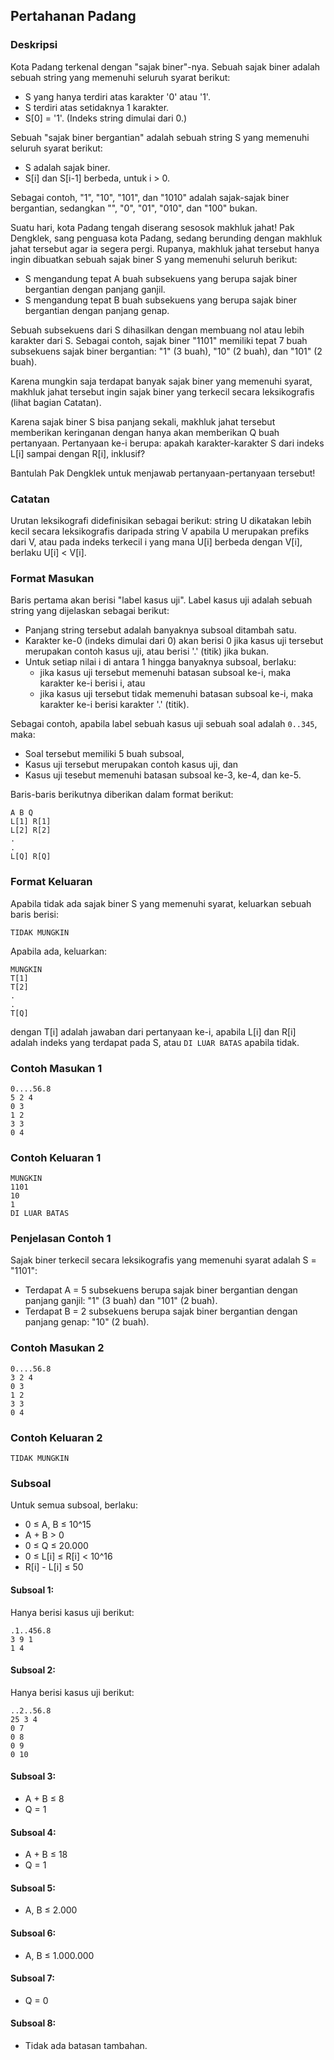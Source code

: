 ## Pertahanan Padang

### Deskripsi

Kota Padang terkenal dengan "sajak biner"-nya. Sebuah sajak biner adalah sebuah string yang memenuhi seluruh syarat berikut:

- S yang hanya terdiri atas karakter '0' atau '1'.
- S terdiri atas setidaknya 1 karakter.
- S[0] = '1'. (Indeks string dimulai dari 0.)

Sebuah "sajak biner bergantian" adalah sebuah string S yang memenuhi seluruh syarat berikut:

- S adalah sajak biner.
- S[i] dan S[i-1] berbeda, untuk i > 0.

Sebagai contoh, "1", "10", "101", dan "1010" adalah sajak-sajak biner bergantian, sedangkan "", "0", "01", "010", dan "100" bukan.

Suatu hari, kota Padang tengah diserang sesosok makhluk jahat! Pak Dengklek, sang penguasa kota Padang, sedang berunding dengan makhluk jahat tersebut agar ia segera pergi. Rupanya, makhluk jahat tersebut hanya ingin dibuatkan sebuah sajak biner S yang memenuhi seluruh berikut:

- S mengandung tepat A buah subsekuens yang berupa sajak biner bergantian dengan panjang ganjil.
- S mengandung tepat B buah subsekuens yang berupa sajak biner bergantian dengan panjang genap. 

Sebuah subsekuens dari S dihasilkan dengan membuang nol atau lebih karakter dari S. Sebagai contoh, sajak biner "1101" memiliki tepat 7 buah subsekuens sajak biner bergantian: "1" (3 buah), "10" (2 buah), dan "101" (2 buah).

Karena mungkin saja terdapat banyak sajak biner yang memenuhi syarat, makhluk jahat tersebut ingin sajak biner yang terkecil secara leksikografis (lihat bagian Catatan).

Karena sajak biner S bisa panjang sekali, makhluk jahat tersebut memberikan keringanan dengan hanya akan memberikan Q buah pertanyaan. Pertanyaan ke-i berupa: apakah karakter-karakter S dari indeks L[i] sampai dengan R[i], inklusif?

Bantulah Pak Dengklek untuk menjawab pertanyaan-pertanyaan tersebut!

### Catatan

Urutan leksikografi didefinisikan sebagai berikut: string U dikatakan lebih kecil secara leksikografis daripada string V apabila U merupakan prefiks dari V, atau pada indeks terkecil i yang mana U[i] berbeda dengan V[i], berlaku U[i] < V[i].

### Format Masukan

Baris pertama akan berisi "label kasus uji". Label kasus uji adalah sebuah string yang dijelaskan sebagai berikut:

- Panjang string tersebut adalah banyaknya subsoal ditambah satu.
- Karakter ke-0 (indeks dimulai dari 0) akan berisi 0 jika kasus uji tersebut merupakan contoh kasus uji, atau berisi '.' (titik) jika bukan.
- Untuk setiap nilai i di antara 1 hingga banyaknya subsoal, berlaku:
  - jika kasus uji tersebut memenuhi batasan subsoal ke-i, maka karakter ke-i berisi i, atau
  - jika kasus uji tersebut tidak memenuhi batasan subsoal ke-i, maka karakter ke-i berisi karakter '.' (titik).

Sebagai contoh, apabila label sebuah kasus uji sebuah soal adalah `0..345`, maka:

- Soal tersebut memiliki 5 buah subsoal,
- Kasus uji tersebut merupakan contoh kasus uji, dan
- Kasus uji tesebut memenuhi batasan subsoal ke-3, ke-4, dan ke-5.

Baris-baris berikutnya diberikan dalam format berikut:

    A B Q
    L[1] R[1]
    L[2] R[2]
    .
    .
    L[Q] R[Q]
    
### Format Keluaran

Apabila tidak ada sajak biner S yang memenuhi syarat, keluarkan sebuah baris berisi:

    TIDAK MUNGKIN
    
Apabila ada, keluarkan:

    MUNGKIN
    T[1]
    T[2]
    .
    .
    T[Q]
    
dengan T[i] adalah jawaban dari pertanyaan ke-i, apabila L[i] dan R[i] adalah indeks yang terdapat pada S, atau `DI LUAR BATAS` apabila tidak.

### Contoh Masukan 1

    0....56.8
    5 2 4
    0 3
    1 2
    3 3
    0 4

### Contoh Keluaran 1

    MUNGKIN
    1101
    10
    1
    DI LUAR BATAS

### Penjelasan Contoh 1

Sajak biner terkecil secara leksikografis yang memenuhi syarat adalah S = "1101":

- Terdapat A = 5 subsekuens berupa sajak biner bergantian dengan panjang ganjil: "1" (3 buah) dan "101" (2 buah).
- Terdapat B = 2 subsekuens berupa sajak biner bergantian dengan panjang genap: "10" (2 buah).

### Contoh Masukan 2

    0....56.8
    3 2 4
    0 3
    1 2
    3 3
    0 4

### Contoh Keluaran 2

    TIDAK MUNGKIN

### Subsoal

Untuk semua subsoal, berlaku:

- 0 ≤ A, B ≤ 10^15
- A + B > 0
- 0 ≤ Q ≤ 20.000
- 0 ≤ L[i] ≤ R[i] < 10^16
- R[i] - L[i] ≤ 50

#### Subsoal 1:

Hanya berisi kasus uji berikut:

    .1..456.8
    3 9 1
    1 4

#### Subsoal 2:

Hanya berisi kasus uji berikut:

    ..2..56.8
    25 3 4
    0 7
    0 8
    0 9
    0 10

#### Subsoal 3: 

- A + B ≤ 8
- Q = 1

#### Subsoal 4:

- A + B ≤ 18
- Q = 1

#### Subsoal 5:

- A, B ≤ 2.000

#### Subsoal 6:

- A, B ≤ 1.000.000

#### Subsoal 7:

- Q = 0

#### Subsoal 8:

- Tidak ada batasan tambahan.
